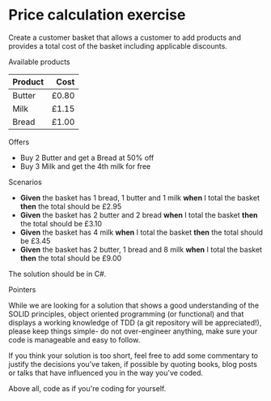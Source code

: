 # Price calculation exercise

Create a customer basket that allows a customer to add products and provides a total cost of the
basket including applicable discounts.

Available products

| **Product** | **Cost** |
| :---- | ----: |
| Butter | £0.80 |
| Milk | £1.15 |
| Bread | £1.00 |

Offers
* Buy 2 Butter and get a Bread at 50% off
* Buy 3 Milk and get the 4th milk for free

Scenarios
* **Given** the basket has 1 bread, 1 butter and 1 milk **when** I total the basket **then** the total
should be £2.95
* **Given** the basket has 2 butter and 2 bread **when** I total the basket **then** the total should be
£3.10
* **Given** the basket has 4 milk **when** I total the basket **then** the total should be £3.45
* **Given** the basket has 2 butter, 1 bread and 8 milk **when** I total the basket **then** the total
should be £9.00

The solution should be in C#.

Pointers

While we are looking for a solution that shows a good understanding of the SOLID principles, object
oriented programming (or functional) and that displays a working knowledge of TDD (a git repository
will be appreciated!), please keep things simple- do not over-engineer anything, make sure your
code is manageable and easy to follow.

If you think your solution is too short, feel free to add some commentary to justify the decisions
you've taken, if possible by quoting books, blog posts or talks that have influenced you in the way
you've coded.

Above all, code as if you're coding for yourself.